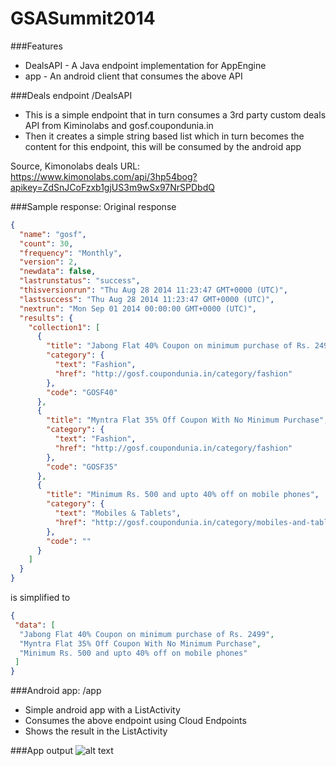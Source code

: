 GSASummit2014
=============

###Features
- DealsAPI - A Java endpoint implementation for AppEngine
- app - An android client that consumes the above API

###Deals endpoint /DealsAPI
- This is a simple endpoint that in turn consumes a 3rd party custom deals API from Kiminolabs and gosf.coupondunia.in
- Then it creates a simple string based list which in turn becomes the content for this endpoint, this will be consumed by the android app

Source, Kimonolabs deals URL: https://www.kimonolabs.com/api/3hp54bog?apikey=ZdSnJCoFzxb1gjUS3m9wSx97NrSPDbdQ

###Sample response:
Original response
```json
{
  "name": "gosf",
  "count": 30,
  "frequency": "Monthly",
  "version": 2,
  "newdata": false,
  "lastrunstatus": "success",
  "thisversionrun": "Thu Aug 28 2014 11:23:47 GMT+0000 (UTC)",
  "lastsuccess": "Thu Aug 28 2014 11:23:47 GMT+0000 (UTC)",
  "nextrun": "Mon Sep 01 2014 00:00:00 GMT+0000 (UTC)",
  "results": {
    "collection1": [
      {
        "title": "Jabong Flat 40% Coupon on minimum purchase of Rs. 2499",
        "category": {
          "text": "Fashion",
          "href": "http://gosf.coupondunia.in/category/fashion"
        },
        "code": "GOSF40"
      },
      {
        "title": "Myntra Flat 35% Off Coupon With No Minimum Purchase",
        "category": {
          "text": "Fashion",
          "href": "http://gosf.coupondunia.in/category/fashion"
        },
        "code": "GOSF35"
      },
      {
        "title": "Minimum Rs. 500 and upto 40% off on mobile phones",
        "category": {
          "text": "Mobiles & Tablets",
          "href": "http://gosf.coupondunia.in/category/mobiles-and-tablets"
        },
        "code": ""
      }
    ]
  }
}
```

is simplified to 

```json
{
 "data": [
  "Jabong Flat 40% Coupon on minimum purchase of Rs. 2499",
  "Myntra Flat 35% Off Coupon With No Minimum Purchase",
  "Minimum Rs. 500 and upto 40% off on mobile phones"
 ]
}
```

###Android app: /app 
- Simple android app with a ListActivity
- Consumes the above endpoint using Cloud Endpoints
- Shows the result in the ListActivity

###App output
![alt text](http://s29.postimg.org/a14hje13b/device_2014_08_28_225710.png "The ListActivity with the deals")
